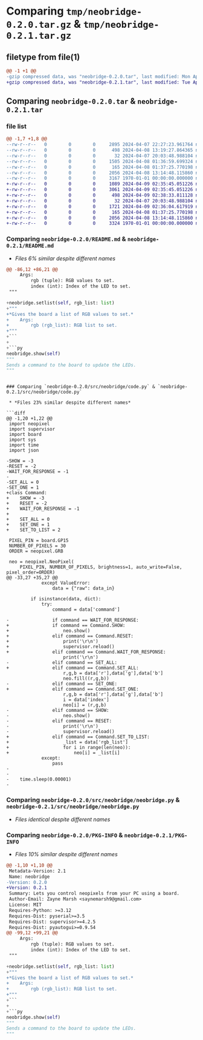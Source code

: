 # Comparing `tmp/neobridge-0.2.0.tar.gz` & `tmp/neobridge-0.2.1.tar.gz`

## filetype from file(1)

```diff
@@ -1 +1 @@
-gzip compressed data, was "neobridge-0.2.0.tar", last modified: Mon Apr  8 13:19:27 2024, max compression
+gzip compressed data, was "neobridge-0.2.1.tar", last modified: Tue Apr  9 02:38:33 2024, max compression
```

## Comparing `neobridge-0.2.0.tar` & `neobridge-0.2.1.tar`

### file list

```diff
@@ -1,7 +1,8 @@
--rw-r--r--   0        0        0     2895 2024-04-07 22:27:23.961764 neobridge-0.2.0/README.md
--rw-r--r--   0        0        0      498 2024-04-08 13:19:27.864365 neobridge-0.2.0/pyproject.toml
--rw-r--r--   0        0        0       32 2024-04-07 20:03:48.988104 neobridge-0.2.0/src/neobridge/__init__.py
--rw-r--r--   0        0        0     1505 2024-04-08 01:36:59.699324 neobridge-0.2.0/src/neobridge/code.py
--rw-r--r--   0        0        0      165 2024-04-08 01:37:25.770198 neobridge-0.2.0/src/neobridge/command.py
--rw-r--r--   0        0        0     2056 2024-04-08 13:14:48.115860 neobridge-0.2.0/src/neobridge/neobridge.py
--rw-r--r--   0        0        0     3167 1970-01-01 00:00:00.000000 neobridge-0.2.0/PKG-INFO
+-rw-r--r--   0        0        0     1089 2024-04-09 02:35:45.051226 neobridge-0.2.1/LICENSE
+-rw-r--r--   0        0        0     3061 2024-04-09 02:35:45.051226 neobridge-0.2.1/README.md
+-rw-r--r--   0        0        0      498 2024-04-09 02:38:33.811128 neobridge-0.2.1/pyproject.toml
+-rw-r--r--   0        0        0       32 2024-04-07 20:03:48.988104 neobridge-0.2.1/src/neobridge/__init__.py
+-rw-r--r--   0        0        0     1721 2024-04-09 02:36:04.617919 neobridge-0.2.1/src/neobridge/code.py
+-rw-r--r--   0        0        0      165 2024-04-08 01:37:25.770198 neobridge-0.2.1/src/neobridge/command.py
+-rw-r--r--   0        0        0     2056 2024-04-08 13:14:48.115860 neobridge-0.2.1/src/neobridge/neobridge.py
+-rw-r--r--   0        0        0     3324 1970-01-01 00:00:00.000000 neobridge-0.2.1/PKG-INFO
```

### Comparing `neobridge-0.2.0/README.md` & `neobridge-0.2.1/README.md`

 * *Files 6% similar despite different names*

```diff
@@ -86,12 +86,21 @@
     Args:
         rgb (tuple): RGB values to set.
         index (int): Index of the LED to set.
 """
 ```
 
 ```py
+neobridge.setlist(self, rgb_list: list)
+"""
+*Gives the board a list of RGB values to set.*
+    Args:
+        rgb (rgb_list): RGB list to set.
+"""
+```
+
+```py
 neobridge.show(self)
 """
 Sends a command to the board to update the LEDs.
 """
 ```
```

### Comparing `neobridge-0.2.0/src/neobridge/code.py` & `neobridge-0.2.1/src/neobridge/code.py`

 * *Files 23% similar despite different names*

```diff
@@ -1,20 +1,22 @@
 import neopixel
 import supervisor
 import board
 import sys
 import time
 import json
 
-SHOW = -3
-RESET = -2
-WAIT_FOR_RESPONSE = -1
-
-SET_ALL = 0
-SET_ONE = 1
+class Command:
+    SHOW = -3
+    RESET = -2
+    WAIT_FOR_RESPONSE = -1
+
+    SET_ALL = 0
+    SET_ONE = 1
+    SET_TO_LIST = 2
 
 PIXEL_PIN = board.GP15
 NUMBER_OF_PIXELS = 30
 ORDER = neopixel.GRB
 
 neo = neopixel.NeoPixel(
     PIXEL_PIN, NUMBER_OF_PIXELS, brightness=1, auto_write=False, pixel_order=ORDER)
@@ -33,27 +35,27 @@
             except ValueError:
                 data = {"raw": data_in}
 
         if isinstance(data, dict):
             try:
                 command = data['command']
                 
-                if command == WAIT_FOR_RESPONSE:
+                if command == Command.SHOW:
+                    neo.show()
+                elif command == Command.RESET:
+                    print('\r\n')
+                    supervisor.reload()
+                elif command == Command.WAIT_FOR_RESPONSE:
                     print('\r\n')
-                elif command == SET_ALL:
+                elif command == Command.SET_ALL:
                     r,g,b = data['r'],data['g'],data['b']
                     neo.fill((r,g,b))
-                elif command == SET_ONE:
+                elif command == Command.SET_ONE:
                     r,g,b = data['r'],data['g'],data['b']
                     i = data['index']
                     neo[i] = (r,g,b)
-                elif command == SHOW:
-                    neo.show()
-                elif command == RESET:
-                    print('\r\n')
-                    supervisor.reload()
+                elif command == Command.SET_TO_LIST:
+                    _list = data['rgb_list']
+                    for i in range(len(neo)):
+                        neo[i] = _list[i]
             except:
                 pass
-                    
-                    
-    time.sleep(0.00001)
-
```

### Comparing `neobridge-0.2.0/src/neobridge/neobridge.py` & `neobridge-0.2.1/src/neobridge/neobridge.py`

 * *Files identical despite different names*

### Comparing `neobridge-0.2.0/PKG-INFO` & `neobridge-0.2.1/PKG-INFO`

 * *Files 10% similar despite different names*

```diff
@@ -1,10 +1,10 @@
 Metadata-Version: 2.1
 Name: neobridge
-Version: 0.2.0
+Version: 0.2.1
 Summary: Lets you control neopixels from your PC using a board.
 Author-Email: Zayne Marsh <saynemarsh9@gmail.com>
 License: MIT
 Requires-Python: >=3.12
 Requires-Dist: pyserial>=3.5
 Requires-Dist: supervisor>=4.2.5
 Requires-Dist: pyautogui>=0.9.54
@@ -99,12 +99,21 @@
     Args:
         rgb (tuple): RGB values to set.
         index (int): Index of the LED to set.
 """
 ```
 
 ```py
+neobridge.setlist(self, rgb_list: list)
+"""
+*Gives the board a list of RGB values to set.*
+    Args:
+        rgb (rgb_list): RGB list to set.
+"""
+```
+
+```py
 neobridge.show(self)
 """
 Sends a command to the board to update the LEDs.
 """
 ```
```

